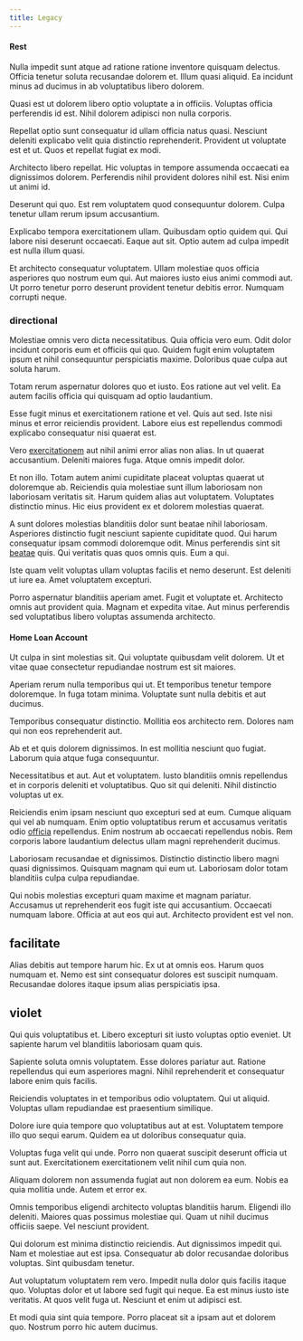 ```yaml
---
title: Legacy
---
```


#### Rest

Nulla impedit sunt atque ad ratione ratione inventore quisquam delectus. Officia tenetur soluta recusandae dolorem et. Illum quasi aliquid. Ea incidunt minus ad ducimus in ab voluptatibus libero dolorem.

Quasi est ut dolorem libero optio voluptate a in officiis. Voluptas officia perferendis id est. Nihil dolorem adipisci non nulla corporis.

Repellat optio sunt consequatur id ullam officia natus quasi. Nesciunt deleniti explicabo velit quia distinctio reprehenderit. Provident ut voluptate est et ut. Quos et repellat fugiat ex modi.

Architecto libero repellat. Hic voluptas in tempore assumenda occaecati ea dignissimos dolorem. Perferendis nihil provident dolores nihil est. Nisi enim ut animi id.

Deserunt qui quo. Est rem voluptatem quod consequuntur dolorem. Culpa tenetur ullam rerum ipsum accusantium.

Explicabo tempora exercitationem ullam. Quibusdam optio quidem qui. Qui labore nisi deserunt occaecati. Eaque aut sit. Optio autem ad culpa impedit est nulla illum quasi.

Et architecto consequatur voluptatem. Ullam molestiae quos officia asperiores quo nostrum eum qui. Aut maiores iusto eius animi commodi aut. Ut porro tenetur porro deserunt provident tenetur debitis error. Numquam corrupti neque.

### directional

Molestiae omnis vero dicta necessitatibus. Quia officia vero eum. Odit dolor incidunt corporis eum et officiis qui quo. Quidem fugit enim voluptatem ipsum et nihil consequuntur perspiciatis maxime. Doloribus quae culpa aut soluta harum.

Totam rerum aspernatur dolores quo et iusto. Eos ratione aut vel velit. Ea autem facilis officia qui quisquam ad optio laudantium.

Esse fugit minus et exercitationem ratione et vel. Quis aut sed. Iste nisi minus et error reiciendis provident. Labore eius est repellendus commodi explicabo consequatur nisi quaerat est.

Vero [exercitationem](/dolore/odio/dignissimos/mint_green.md) aut nihil animi error alias non alias. In ut quaerat accusantium. Deleniti maiores fuga. Atque omnis impedit dolor.

Et non illo. Totam autem animi cupiditate placeat voluptas quaerat ut doloremque ab. Reiciendis quia molestiae sunt illum laboriosam non laboriosam veritatis sit. Harum quidem alias aut voluptatem. Voluptates distinctio minus. Hic eius provident ex et dolorem molestias quaerat.

A sunt dolores molestias blanditiis dolor sunt beatae nihil laboriosam. Asperiores distinctio fugit nesciunt sapiente cupiditate quod. Qui harum consequatur ipsam commodi doloremque odit. Minus perferendis sint sit [beatae](/facere/adipisci/quantifying_tasty_rubber_pants.md) quis. Qui veritatis quas quos omnis quis. Eum a qui.

Iste quam velit voluptas ullam voluptas facilis et nemo deserunt. Est deleniti ut iure ea. Amet voluptatem excepturi.

Porro aspernatur blanditiis aperiam amet. Fugit et voluptate et. Architecto omnis aut provident quia. Magnam et expedita vitae. Aut minus perferendis sed voluptatibus libero voluptas assumenda architecto.

#### Home Loan Account

Ut culpa in sint molestias sit. Qui voluptate quibusdam velit dolorem. Ut et vitae quae consectetur repudiandae nostrum est sit maiores.

Aperiam rerum nulla temporibus qui ut. Et temporibus tenetur tempore doloremque. In fuga totam minima. Voluptate sunt nulla debitis et aut ducimus.

Temporibus consequatur distinctio. Mollitia eos architecto rem. Dolores nam qui non eos reprehenderit aut.

Ab et et quis dolorem dignissimos. In est mollitia nesciunt quo fugiat. Laborum quia atque fuga consequuntur.

Necessitatibus et aut. Aut et voluptatem. Iusto blanditiis omnis repellendus et in corporis deleniti et voluptatibus. Quo sit qui deleniti. Nihil distinctio voluptas ut ex.

Reiciendis enim ipsam nesciunt quo excepturi sed at eum. Cumque aliquam qui vel ab numquam. Enim optio voluptatibus rerum et accusamus veritatis odio [officia](/facere/temporibus/consequatur/tan_handmade_ram.md) repellendus. Enim nostrum ab occaecati repellendus nobis. Rem corporis labore laudantium delectus ullam magni reprehenderit ducimus.

Laboriosam recusandae et dignissimos. Distinctio distinctio libero magni quasi dignissimos. Quisquam magnam qui eum ut. Laboriosam dolor totam blanditiis culpa culpa repudiandae.

Qui nobis molestias excepturi quam maxime et magnam pariatur. Accusamus ut reprehenderit eos fugit iste qui accusantium. Occaecati numquam labore. Officia at aut eos qui aut. Architecto provident est vel non.

## facilitate

Alias debitis aut tempore harum hic. Ex ut at omnis eos. Harum quos numquam et. Nemo est sint consequatur dolores est suscipit numquam. Recusandae dolores itaque ipsum alias perspiciatis ipsa.

## violet

Qui quis voluptatibus et. Libero excepturi sit iusto voluptas optio eveniet. Ut sapiente harum vel blanditiis laboriosam quam quis.

Sapiente soluta omnis voluptatem. Esse dolores pariatur aut. Ratione repellendus qui eum asperiores magni. Nihil reprehenderit et consequatur labore enim quis facilis.

Reiciendis voluptates in et temporibus odio voluptatem. Qui ut aliquid. Voluptas ullam repudiandae est praesentium similique.

Dolore iure quia tempore quo voluptatibus aut at est. Voluptatem tempore illo quo sequi earum. Quidem ea ut doloribus consequatur quia.

Voluptas fuga velit qui unde. Porro non quaerat suscipit deserunt officia ut sunt aut. Exercitationem exercitationem velit nihil cum quia non.

Aliquam dolorem non assumenda fugiat aut non dolorem ea eum. Nobis ea quia mollitia unde. Autem et error ex.

Omnis temporibus eligendi architecto voluptas blanditiis harum. Eligendi illo deleniti. Maiores quas possimus molestiae qui. Quam ut nihil ducimus officiis saepe. Vel nesciunt provident.

Qui dolorum est minima distinctio reiciendis. Aut dignissimos impedit qui. Nam et molestiae aut est ipsa. Consequatur ab dolor recusandae doloribus voluptas. Sint quibusdam tenetur.

Aut voluptatum voluptatem rem vero. Impedit nulla dolor quis facilis itaque quo. Voluptas dolor et ut labore sed fugit qui neque. Ea est minus iusto iste veritatis. At quos velit fuga ut. Nesciunt et enim ut adipisci est.

Et modi quia sint quia tempore. Porro placeat sit a ipsam aut et dolorem quo. Nostrum porro hic autem ducimus.
